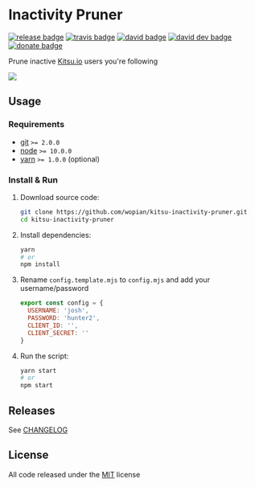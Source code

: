 # Inactivity Pruner

[![release badge]][release]
[![travis badge]][travis]
[![david badge]][david]
[![david dev badge]][david dev]
[![donate badge]][donate]

Prune inactive [Kitsu.io] users you're following

![][demo]

## Usage

### Requirements

- [git] `>= 2.0.0`
- [node] `>= 10.0.0`
- [yarn] `>= 1.0.0` (optional)

### Install & Run

1. Download source code:

    ```bash
    git clone https://github.com/wopian/kitsu-inactivity-pruner.git
    cd kitsu-inactivity-pruner
    ```

1. Install dependencies:

    ```bash
    yarn
    # or
    npm install
    ```

1. Rename `config.template.mjs` to `config.mjs` and add your username/password

    ```javascript
    export const config = {
      USERNAME: 'josh',
      PASSWORD: 'hunter2',
      CLIENT_ID: '',
      CLIENT_SECRET: ''
    }
    ```

1. Run the script:

    ```bash
    yarn start
    # or
    npm start
    ```

## Releases

See [CHANGELOG]

## License

All code released under the [MIT] license

[Kitsu.io]:https://kitsu.io
[demo]:https://thumbs.gfycat.com/SentimentalComfortableGrackle-max-14mb.gif
[git]:https://git-scm.com
[node]:https://nodejs.org
[yarn]:https://yarnpkg.com

[CHANGELOG]:CHANGELOG.md
[MIT]:LICENSE.md

[release]:https://github.com/wopian/kitsu-inactivity-pruner/releases
[release badge]:https://flat.badgen.net/github/release/wopian/kitsu-inactivity-pruner

[david]:https://david-dm.org/wopian/kitsu-inactivity-pruner
[david badge]:https://flat.badgen.net/david/dep/wopian/kitsu-inactivity-pruner

[david dev]:https://david-dm.org/wopian/kitsu-inactivity-pruner?type=dev
[david dev badge]:https://flat.badgen.net/david/dev/wopian/kitsu-inactivity-pruner

[travis]:https://travis-ci.org/wopian/kitsu-inactivity-pruner
[travis badge]:https://flat.badgen.net/travis/wopian/kitsu-inactivity-pruner

[donate]:https://paypal.me/wopian
[donate badge]:https://flat.badgen.net/badge/support%20me%20on/paypal.me/pink
